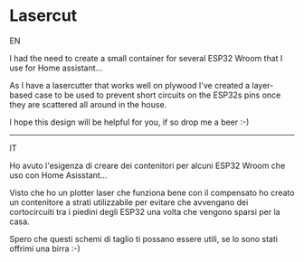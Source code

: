 # Lasercut



EN

I had the need to create a small container for several ESP32 Wroom that I use for Home assistant... 

As I have a lasercutter that works well on plywood I've created a layer-based case to be used to prevent 
short circuits on the ESP32s pins once they are scattered all around in the house.


I hope this design will be helpful for you, if so drop me a beer :-)


-------------------------------------------------------------------------------------------------

IT

Ho avuto l'esigenza di creare dei contenitori per alcuni ESP32 Wroom che uso con Home Asisstant...

Visto che ho un plotter laser che funziona bene con il compensato ho creato un contenitore a strati utilizzabile
per evitare che avvengano dei cortocircuiti tra i piedini degli ESP32 una volta che vengono sparsi per la casa.

Spero che questi schemi di taglio ti possano essere utili, se lo sono stati offrimi una birra :-)
